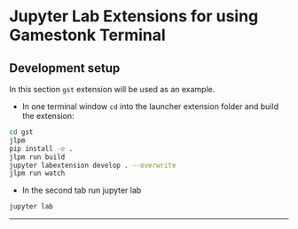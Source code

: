 # Jupyter Lab Extensions for using Gamestonk Terminal


## Development setup

In this section `gst` extension will be used as an example.

- In one terminal window `cd` into the launcher extension folder and build the extension:

```bash
cd gst
jlpm
pip install -e .
jlpm run build
jupyter labextension develop . --overwrite
jlpm run watch
```

- In the second tab run jupyter lab

```bash
jupyter lab
```

---